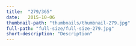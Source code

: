 ```yaml
---
title:  "279/365"
date:   2015-10-06
thumbnail-path: "thumbnails/thumbnail-279.jpg"
full-path: "full-size/full-size-279.jpg"
short-description: "Description"
---
```

